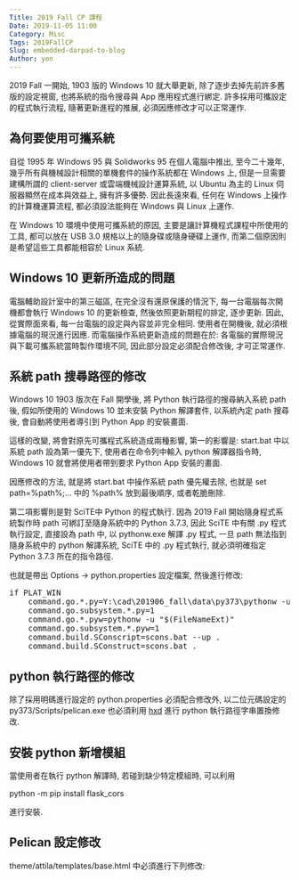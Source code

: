 ```yaml
---
Title: 2019 Fall CP 課程
Date: 2019-11-05 11:00
Category: Misc
Tags: 2019FallCP
Slug: embedded-darpad-to-blog
Author: yen
---
```


<!--PELICAN_END_SUMMARY-->

<p>2019 Fall 一開始, 1903 版的 Windows 10 就大舉更新, 除了逐步去掉先前許多舊版的設定視窗, 也將系統的指令搜尋與 App 應用程式進行綁定. 許多採用可攜設定的程式執行流程, 隨著更新進程的推展, 必須因應修改才可以正常運作.</p>


<h2>為何要使用可攜系統</h2>
<p>自從 1995 年 Windows 95 與 Solidworks 95 在個人電腦中推出, 至今二十幾年, 幾乎所有與機械設計相關的單機套件的操作系統都在 Windows 上, 但是一旦需要建構所謂的 client-server 或雲端機械設計運算系統, 以 Ubuntu 為主的 Linux 伺服器顯然在成本與效益上, 擁有許多優勢. 因此長遠來看, 任何在 Windows 上操作的計算機運算流程, 都必須設法能夠在 Windows 與 Linux 上運作.</p>
<p>在 Windows 10 環境中使用可攜系統的原因, 主要是讓計算機程式課程中所使用的工具, 都可以放在 USB 3.0 規格以上的隨身碟或隨身硬碟上運作, 而第二個原因則是希望這些工具都能相容於 Linux 系統.</p>
<h2>Windows 10 更新所造成的問題</h2>
<p>電腦輔助設計室中的第三磁區, 在完全沒有還原保護的情況下, 每一台電腦每次開機都會執行 Windows 10 的更新檢查, 然後依照更新期程的排定, 逐步更新. 因此, 從實際面來看, 每一台電腦的設定與內容並非完全相同. 使用者在開機後, 就必須根據電腦的現況進行因應. 而電腦操作系統更新造成的問題在於: 各電腦的實際現況與下載可攜系統當時製作環境不同, 因此部分設定必須配合修改後, 才可正常運作.</p>
<h2>系統 path 搜尋路徑的修改</h2>
<p>Windows 10 1903 版次在 Fall 開學後, 將 Python 執行路徑的搜尋納入系統 path 後, 假如所使用的 Windows 10 並未安裝 Python 解譯套件, 以系統內定 path 搜尋後, 會自動將使用者導引到 Python App 的安裝畫面.</p>
<p>這樣的改變, 將會對原先可攜程式系統造成兩種影響, 第一的影響是: start.bat 中以系統 path 設為第一優先下, 使用者在命令列中輸入 python 解譯器指令時, Windows 10 就會將使用者帶到要求 Python App 安裝的畫面.</p>
<p>因應修改的方法, 就是將 start.bat 中操作系統 path 優先權去除, 也就是 set path=%path%;... 中的 %path% 放到最後順序, 或者乾脆刪除.</p>
<p>第二項影響則是對 SciTE中 Python 的程式執行. 因為 2019 Fall 開始隨身程式系統製作時 path 可綁訂至隨身系統中的 Python 3.7.3, 因此 SciTE 中有關 .py 程式執行設定, 直接設為 path 中, 以 pythonw.exe 解譯 .py 程式, 一旦 path 無法指到隨身系統中的 python 解譯系統,  SciTE 中的 .py 程式執行, 就必須明確指定 Python 3.7.3 所在的指令路徑.</p>
<p>也就是帶出 Options -&gt; python.properties 設定檔案, 然後進行修改:</p>
<pre class="brush: python">
if PLAT_WIN
    command.go.*.py=Y:\cad\201906_fall\data\py373\pythonw -u "$(FileNameExt)"
    command.go.subsystem.*.py=1
    command.go.*.pyw=pythonw -u "$(FileNameExt)"
    command.go.subsystem.*.pyw=1
    command.build.SConscript=scons.bat --up .
    command.build.SConstruct=scons.bat .
</pre>

<h2>python 執行路徑的修改</h2>
<p>除了採用明碼進行設定的 python.properties 必須配合修改外, 以二位元碼設定的 py373/Scripts/pelican.exe 也必須利用 <a href="https://mh-nexus.de/en/hxd/">hxd</a> 進行 python 執行路徑字串置換修改.</p>
<h2>安裝 python 新增模組</h2>
<p>當使用者在執行 python 解譯時, 若碰到缺少特定模組時, 可以利用 </p>
<p>python -m pip install flask_cors</p>
<p>進行安裝.</p>
<h2>Pelican 設定修改</h2>
<p>theme/attila/templates/base.html 中必須進行下列修改:</p>
<pre class="brush: jscript">
<script type="text/javascript" src="./../cmsimde/static/syntaxhighlighter/shCore.js"></script>
<script type="text/javascript" src="./../cmsimde/static/syntaxhighlighter/shBrushJScript.js"></script>
<script type="text/javascript" src="./../cmsimde/static/syntaxhighlighter/shBrushJava.js"></script>
<script type="text/javascript" src="./../cmsimde/static/syntaxhighlighter/shBrushPython.js"></script>
<script type="text/javascript" src="./../cmsimde/static/syntaxhighlighter/shBrushSql.js"></script>
<script type="text/javascript" src="./../cmsimde/static/syntaxhighlighter/shBrushXml.js"></script>
<script type="text/javascript" src="./../cmsimde/static/syntaxhighlighter/shBrushPhp.js"></script>
<script type="text/javascript" src="./../cmsimde/static/syntaxhighlighter/shBrushCpp.js"></script>
<script type="text/javascript" src="./../cmsimde/static/syntaxhighlighter/shBrushCss.js"></script>
<script type="text/javascript" src="./../cmsimde/static/syntaxhighlighter/shBrushCSharp.js"></script>
<script type="text/javascript" src="./../cmsimde/static/syntaxhighlighter/shBrushBash.js"></script>
<script type="text/javascript" src="./../cmsimde/static/syntaxhighlighter/shBrushLua.js"></script>
<script type='text/javascript'>
    (function(){
        var corecss = document.createElement('link');
        var themecss = document.createElement('link');
        var corecssurl = "./../cmsimde/static/syntaxhighlighter/css/shCore.css";
        if ( corecss.setAttribute ) {
                corecss.setAttribute( "rel", "stylesheet" );
                corecss.setAttribute( "type", "text/css" );
                corecss.setAttribute( "href", corecssurl );
        } else {
                corecss.rel = "stylesheet";
                corecss.href = corecssurl;
        }
        document.getElementsByTagName("head")[0].insertBefore( corecss, document.getElementById("syntaxhighlighteranchor") );
        var themecssurl = "./../cmsimde/static/syntaxhighlighter/css/shThemeDefault.css?ver=3.0.9b";
        if ( themecss.setAttribute ) {
                themecss.setAttribute( "rel", "stylesheet" );
                themecss.setAttribute( "type", "text/css" );
                themecss.setAttribute( "href", themecssurl );
        } else {
                themecss.rel = "stylesheet";
                themecss.href = themecssurl;
        }
        //document.getElementById("syntaxhighlighteranchor").appendChild(themecss);
        document.getElementsByTagName("head")[0].insertBefore( themecss, document.getElementById("syntaxhighlighteranchor") );
    })();
    SyntaxHighlighter.config.strings.expandSource = '+ expand source';
    SyntaxHighlighter.config.strings.help = '?';
    SyntaxHighlighter.config.strings.alert = 'SyntaxHighlighter\n\n';
    SyntaxHighlighter.config.strings.noBrush = 'Can\'t find brush for: ';
    SyntaxHighlighter.config.strings.brushNotHtmlScript = 'Brush wasn\'t configured for html-script option: ';
    SyntaxHighlighter.defaults['pad-line-numbers'] = false;
    SyntaxHighlighter.defaults['toolbar'] = false;
    SyntaxHighlighter.all();
</script>

<!-- for LaTeX equations -->
<script src="https://scrum-3.github.io/web/math/MathJax.js?config=TeX-MML-AM_CHTML" type="text/javascript"></script>